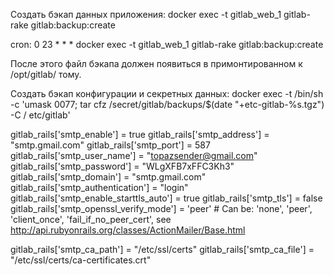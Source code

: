 Создать бэкап данных приложения:
docker exec -t gitlab_web_1 gitlab-rake gitlab:backup:create

cron:
0 23 * * * docker exec -t gitlab_web_1 gitlab-rake gitlab:backup:create

После этого файл бэкапа должен появиться в примонтированном к /opt/gitlab/ тому.

Создать бэкап конфигурации и секретных данных:
docker exec -t <your container name> /bin/sh -c 'umask 0077; tar cfz /secret/gitlab/backups/$(date "+etc-gitlab-\%s.tgz") -C / etc/gitlab'




gitlab_rails['smtp_enable'] = true
gitlab_rails['smtp_address'] = "smtp.gmail.com"
gitlab_rails['smtp_port'] = 587
gitlab_rails['smtp_user_name'] = "topazsender@gmail.com"
gitlab_rails['smtp_password'] = "WLgXFB7xFFC3Kh3"
gitlab_rails['smtp_domain'] = "smtp.gmail.com"
gitlab_rails['smtp_authentication'] = "login"
gitlab_rails['smtp_enable_starttls_auto'] = true
gitlab_rails['smtp_tls'] = false
gitlab_rails['smtp_openssl_verify_mode'] = 'peer' # Can be: 'none', 'peer', 'client_once', 'fail_if_no_peer_cert', see http://api.rubyonrails.org/classes/ActionMailer/Base.html

gitlab_rails['smtp_ca_path'] = "/etc/ssl/certs"
gitlab_rails['smtp_ca_file'] = "/etc/ssl/certs/ca-certificates.crt"
